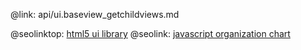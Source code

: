 @link: api/ui.baseview_getchildviews.md

@seolinktop: [html5 ui library](https://webix.com)
@seolink: [javascript organization chart](https://webix.com/widget/organogram/)